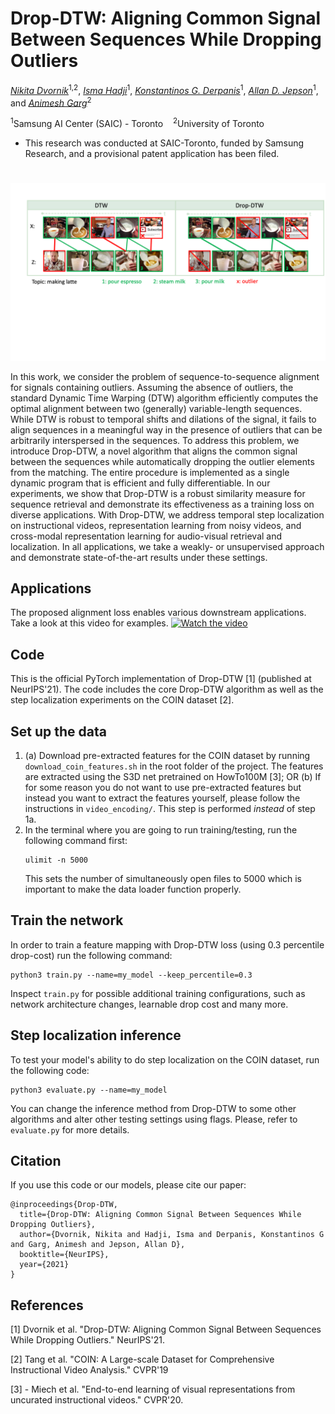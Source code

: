 # Drop-DTW: Aligning Common Signal Between Sequences While Dropping Outliers

*[Nikita Dvornik](https://thoth.inrialpes.fr/people/mdvornik/)*<sup>1,2</sup>, 
*[Isma Hadji](http://www.cse.yorku.ca/~hadjisma/)*<sup>1</sup>, 
*[Konstantinos G. Derpanis](https://www.cs.ryerson.ca/kosta/)*<sup>1</sup>, 
*[Allan D. Jepson](https://www.cs.toronto.edu/~jepson/)*<sup>1</sup>,
and *[Animesh Garg](https://animesh.garg.tech/)*<sup>2</sup>

<sup>1</sup>Samsung AI Center (SAIC) - Toronto &nbsp;&nbsp;
<sup>2</sup>University of Toronto &nbsp;&nbsp;
* This research was conducted at SAIC-Toronto, funded by Samsung Research, and a provisional patent application has been filed.


#
<div align="center">
  <img src="images/teaser_new.png" width="600px"/>
</div>

In this work, we consider the problem of sequence-to-sequence alignment for signals
containing outliers. Assuming the absence of outliers, the standard Dynamic
Time Warping (DTW) algorithm efficiently computes the optimal alignment between
two (generally) variable-length sequences. While DTW is robust to temporal
shifts and dilations of the signal, it fails to align sequences in a meaningful way
in the presence of outliers that can be arbitrarily interspersed in the sequences. To
address this problem, we introduce Drop-DTW, a novel algorithm that aligns the
common signal between the sequences while automatically dropping the outlier elements
from the matching. The entire procedure is implemented as a single dynamic
program that is efficient and fully differentiable. In our experiments, we show that
Drop-DTW is a robust similarity measure for sequence retrieval and demonstrate
its effectiveness as a training loss on diverse applications. With Drop-DTW, we
address temporal step localization on instructional videos, representation learning
from noisy videos, and cross-modal representation learning for audio-visual
retrieval and localization. In all applications, we take a weakly- or unsupervised
approach and demonstrate state-of-the-art results under these settings.

## Applications
The proposed alignment loss enables various downstream applications. Take a look at this video for examples.
[![Watch the video](demo/supp.png)](https://youtu.be/)

## Code
This is the official PyTorch implementation of Drop-DTW [1] (published at NeurIPS'21). The code includes the core Drop-DTW algorithm as well as the step localization experiments on the COIN dataset [2].

## Set up the data
1. (a) Download pre-extracted features for the COIN dataset by running `download_coin_features.sh` in the root folder of the project. The features are extracted using the S3D net pretrained on HowTo100M [3];
OR
(b) If for some reason you do not want to use pre-extracted features but instead you want to extract the features yourself, please follow the instructions in `video_encoding/`. This step is performed *instead* of step 1a.
2. In the terminal where you are going to run training/testing, run the following command first:
    ```
    ulimit -n 5000
    ```
    This sets the number of simultaneously open files to 5000 which is important to make the data loader function properly.

## Train the network
In order to train a feature mapping with Drop-DTW loss (using 0.3 percentile drop-cost) run the following command:
```
python3 train.py --name=my_model --keep_percentile=0.3
```
Inspect `train.py` for possible additional training configurations, such as network architecture changes, learnable drop cost and many more.

## Step localization inference
To test your model's ability to do step localization on the COIN dataset, run the following code:
```
python3 evaluate.py --name=my_model
```
You can change the inference method from Drop-DTW to some other algorithms and alter other testing settings using flags. Please, refer to `evaluate.py` for more details.

## Citation
If you use this code or our models, please cite our paper:
```
@inproceedings{Drop-DTW,
  title={Drop-DTW: Aligning Common Signal Between Sequences While Dropping Outliers},
  author={Dvornik, Nikita and Hadji, Isma and Derpanis, Konstantinos G and Garg, Animesh and Jepson, Allan D},
  booktitle={NeurIPS},
  year={2021}
}
```
## References
[1] Dvornik et al. "Drop-DTW: Aligning Common Signal Between Sequences While Dropping Outliers." NeurIPS'21.

[2] Tang et al. "COIN: A Large-scale Dataset for Comprehensive Instructional Video Analysis." CVPR'19

[3] - Miech et al. "End-to-end learning of visual representations from uncurated instructional videos." CVPR'20.
